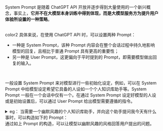 System Prompt 是随着 ChatGPT API 开放并逐步得到大量使用的一个新兴概念，事实上，**它并不在大模型本身训练中得到体现，而是大模型服务方为提升用户体验所设置的一种策略**。

<br/>color2
具体来说，在使用 ChatGPT API 时，可以设置两种 Prompt：

+ 一种是 System Prompt，该种 Prompt 内容会在整个会话过程中持久地影响模型的回复，且相比于普通 Prompt 具有更高的重要性；
+ 另一种是 User Prompt，这更偏向于平时提到的 Prompt，即需要模型做出回复的输入。

<br/>

一般设置 System Prompt 来对模型进行一些初始化设定，例如，可以在 System Prompt 中给模型设定希望它具备的人设如一个个人知识库助手等。System Prompt 一般在一个会话中仅有一个。在通过 System Prompt 设定好模型的人设或是初始设置后，可以通过 User Prompt 给出模型需要遵循的指令。

<details class="lake-collapse"><summary id="u0f0cd95f"><span class="ne-text">eg： 当需要一个幽默风趣的个人知识库助手，并向这个助手提问我今天有什么事时，可以构造如下的 Prompt：</span></summary><pre data-language="properties" id="HLSI7" class="ne-codeblock language-properties"><code>{
    &quot;system prompt&quot;: &quot;你是一个幽默风趣的个人知识库助手，可以根据给定的知识库内容回答用户的提问，注意，的回答风格应是幽默风趣的&quot;,
    &quot;user prompt&quot;: &quot;我今天有什么事务？&quot;
}</code></pre></details>
通过如上 Prompt 的构造，可以让模型以幽默风趣的风格回答用户提出的问题。

